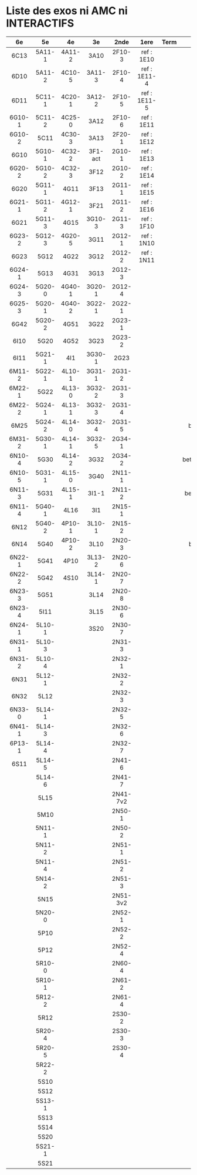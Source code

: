 # Liste des exos ni AMC ni INTERACTIFS

|6e|5e|4e|3e|2nde|1ere|Term|Reste|
|:-:|:-:|:-:|:-:|:-:|:-:|:-:|:-:|
|6C13|5A11-1|4A11-2|3A10|2F10-3|ref : 1E10||MG32_3F13|
|6D10|5A11-2|4C10-5|3A11-3|2F10-4|ref : 1E11-4||beta2F31|
|6D11|5C11-1|4C20-1|3A12-2|2F10-5|ref : 1E11-5||beta2N60-X1|
|6G10-1|5C11-2|4C25-0|3A12|2F10-6|ref : 1E11||beta2N60-X2|
|6G10-2|5C11|4C30-3|3A13|2F20-1|ref : 1E12||beta3F23|
|6G10|5G10-1|4C32-2|3F1-act|2G10-1|ref : 1E13||beta3G15|
|6G20-2|5G10-2|4C32-3|3F12|2G10-2|ref : 1E14||beta3G41|
|6G20|5G11-1|4G11|3F13|2G11-1|ref : 1E15||beta3S20-1|
|6G21-1|5G11-2|4G12-1|3F21|2G11-2|ref : 1E16||beta3s21|
|6G21|5G11-3|4G15|3G10-3|2G11-3|ref : 1F10||beta4C31|
|6G23-2|5G12-3|4G20-5|3G11|2G12-1|ref : 1N10||beta4G20-3|
|6G23|5G12|4G22|3G12|2G12-2|ref : 1N11||beta4G20-4|
|6G24-1|5G13|4G31|3G13|2G12-3|||beta6C33-1|
|6G24-3|5G20-0|4G40-1|3G20-1|2G12-4|||beta6test2|
|6G25-3|5G20-1|4G40-2|3G22-1|2G22-1|||beta6test2021|
|6G42|5G20-2|4G51|3G22|2G23-1|||betaAsymptotesObliques|
|6I10|5G20|4G52|3G23|2G23-2|||betaEqCarreDansC|
|6I11|5G21-1|4I1|3G30-1|2G23|||betaEquationsLog|
|6M11-2|5G22-1|4L10-1|3G31-1|2G31-2|||betaEqValAbs|
|6M22-1|5G22|4L13-0|3G32-2|2G31-3|||betaExo3d|
|6M22-2|5G24-1|4L13-1|3G32-3|2G31-4|||betaExoSimpleMatthieu|
|6M25|5G24-2|4L14-0|3G32-4|2G31-5|||betaModele10_simple_question-reponse|
|6M31-2|5G30-1|4L14-1|3G32-5|2G34-1|||betaModele11_parametrable|
|6N10-4|5G30|4L14-2|3G32|2G34-2|||betaModele20_plusieurs_types_de_questions|
|6N10-5|5G31-1|4L15-0|3G40|2N11-1|||betaModele21_parametrables|
|6N11-3|5G31|4L15-1|3I1-1|2N11-2|||betaModele30_constructions_géométriques|
|6N11-4|5G40-1|4L16|3I1|2N15-1|||betaModele31_parametrables|
|6N12|5G40-2|4P10-1|3L10-1|2N15-2|||betaModele40_tableau_proportionnalite|
|6N14|5G40|4P10-2|3L10|2N20-3|||betaModele41_tableau_signes_variations|
|6N22-1|5G41|4P10|3L13-2|2N20-6|||betaProbaAouB|
|6N22-2|5G42|4S10|3L14-1|2N20-7|||betaProbabilites|
|6N23-3|5G51||3L14|2N20-8|||betaPuissances|
|6N23-4|5I11||3L15|2N30-6|||betarotation3d|
|6N24-1|5L10-1||3S20|2N30-7|||betaSpline|
|6N31-1|5L10-3|||2N31-3|||betaSys2x2CombLin|
|6N31-2|5L10-4|||2N32-1|||betaTracerParabole|
|6N31|5L12-1|||2N32-2|||moule_a_exo_mathalea|
|6N32|5L12|||2N32-3|||moule_a_exo_mathalea2d|
|6N33-0|5L14-1|||2N32-5|||c3C10-2|
|6N41-1|5L14-3|||2N32-6|||c3I11|
|6P13-1|5L14-4|||2N32-7|||c3N10|
|6S11|5L14-5|||2N41-6|||c3N23|
||5L14-6|||2N41-7|||can6I01|
||5L15|||2N41-7v2|||CM020|
||5M10|||2N50-1|||CM021|
||5N11-1|||2N50-2|||ExC100|
||5N11-2|||2N51-1|||HPC100|
||5N11-4|||2N51-2|||PEA11-1|
||5N14-2|||2N51-3|||PEA11|
||5N15|||2N51-3v2|||PEA12|
||5N20-0|||2N52-1|||PEA13|
||5P10|||2N52-2|||PEG20|
||5P12|||2N52-4|||PEG21|
||5R10-0|||2N60-4|||PEG22|
||5R10-1|||2N61-2|||PEG23|
||5R12-2|||2N61-4|||PEG24|
||5R12|||2S30-2|||P003|
||5R20-4|||2S30-3|||P004|
||5R20-5|||2S30-4|||P005|
||5R22-2||||||P006|
||5S10||||||P007|
||5S12||||||P008|
||5S13-1||||||P009|
||5S13||||||P010|
||5S14||||||P011|
||5S20||||||P012|
||5S21-1||||||P013|
||5S21||||||P014|
